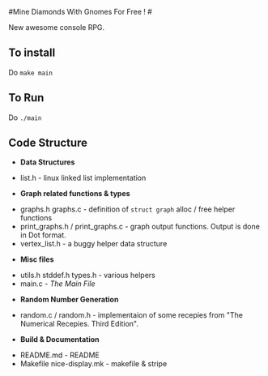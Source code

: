 #Mine Diamonds With Gnomes For Free ! #

New awesome console RPG. 
	
## To install	

Do ```make main```

	
## To Run

Do ```./main ```

		
		
## Code Structure

* **Data Structures**
 - list.h    - linux linked list implementation
* **Graph related functions & types**
 - graphs.h graphs.c  - definition of ```struct graph``` alloc / free helper functions
 - print_graphs.h / print_graphs.c  - graph output functions. Output is done in Dot format.
 - vertex_list.h  - a buggy helper data structure
* **Misc files**
 - utils.h stddef.h types.h  - various helpers
 - main.c - _The Main File_
* **Random Number Generation**
 - random.c / random.h  - implementaion of some recepies from "The Numerical Recepies. Third Edition".
* **Build & Documentation**
 - README.md - README
 - Makefile  nice-display.mk   - makefile & stripe 




